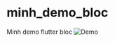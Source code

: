 # minh_demo_bloc
Minh demo flutter bloc
![Demo](https://github.com/hoangminhton/minh_demo_bloc/assets/1166801/de62d501-6564-466c-aeba-88ed09cd6aa6)

